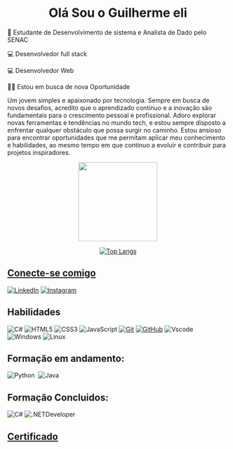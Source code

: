 <div align="center"> 
   <h1> Olá Sou o Guilherme eli </h1>
  <p>
    
  </p>
</div>


<p>📘 Estudante de Desenvolvimento de sistema e Analista de Dado pelo SENAC  </p>
<p>💻 Desenvolvedor full stack</p>
<p>💻 Desenvolvedor Web </p>
<p>🧑‍💼 Estou em busca de nova Oportunidade</p>




<p>Um jovem simples e apaixonado por tecnologia. Sempre em busca de novos desafios, acredito que o aprendizado contínuo e a inovação são fundamentais para o crescimento pessoal e profissional. Adoro explorar novas ferramentas e tendências no mundo tech, e estou sempre disposto a enfrentar qualquer obstáculo que possa surgir no caminho. Estou ansioso para encontrar oportunidades que me permitam aplicar meu conhecimento e habilidades, ao mesmo tempo em que continuo a evoluir e contribuir para projetos inspiradores.</p>

<div align="center">
  <a href="https://github.com/guilherme-eli">
  <img height="180em" src="https://github-readme-stats.vercel.app/api?username=guilherme-eli&show_icons=true&theme=tokyonight&include_all_commits=true&count_private=true"/>

<div  align="center">
   
![Top Langs](https://github-readme-stats.vercel.app/api/top-langs/?username=guilherme-eli&layout=compact&langs_count=7&theme=react)

</div>

</div>



## Conecte-se comigo

[![LinkedIn](https://img.shields.io/badge/LinkedIn-0077B5?style=for-the-badge&logo=linkedin&logoColor=white)](https://www.linkedin.com/in/guilherme-eli)
[![Instagram](https://img.shields.io/badge/instagram-%23E4405F?style=for-the-badge&logo=instagram&logoColor=fff)](https://www.instagram.com/guilhermeeli1)


## Habilidades

![C#](https://img.shields.io/badge/C%23-0D1117?style=for-the-badge&logo=c-sharp&logoColor=823085)
![HTML5](https://img.shields.io/badge/HTML5-E34F26?style=for-the-badge&logo=html5&logoColor=white)
![CSS3](https://img.shields.io/badge/CSS3-1572B6?style=for-the-badge&logo=css3&logoColor=white)
![JavaScript](https://img.shields.io/badge/JavaScript-F7DF1E?style=for-the-badge&logo=javascript&logoColor=black)
[![Git](https://img.shields.io/badge/Git-000?style=for-the-badge&logo=git&logoColor=E94D5F)](https://git-scm.com/doc)
[![GitHub](https://img.shields.io/badge/GitHub-000?style=for-the-badge&logo=github&logoColor=30A3DC)](https://docs.github.com/)
![Vscode](https://img.shields.io/badge/Vscode-007ACC?style=for-the-badge&logo=visual-studio-code&logoColor=white)
![Windows](https://img.shields.io/badge/Windows-000?style=for-the-badge&logo=windows&logoColor=2CA5E0)
![Linux](https://img.shields.io/badge/Linux-000?style=for-the-badge&logo=linux&logoColor=FCC624) 

## Formação em andamento:

![Python](https://img.shields.io/badge/Python-0D1117?style=for-the-badge&logo=python)&nbsp; 
![Java](https://img.shields.io/badge/java-%23ED8B00.svg?style=for-the-badge&logo=openjdk&logoColor=white)

## Formação Concluidos:

![C#](https://img.shields.io/badge/C%23-0D1117?style=for-the-badge&logo=c-sharp&logoColor=823085)
![.NETDeveloper](https://img.shields.io/badge/.NET-7b68ee?style=for-the-badge&logo=c-sharp&logoColor=#7b68ee)
## <a href="https://hermes.dio.me/certificates/cover/PDAL1FBF.jpg"> Certificado 








